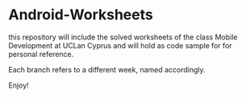 # Android-Worksheets

this repository will include the solved worksheets of the class Mobile Development at UCLan Cyprus and will hold as code sample for for personal reference.

Each branch refers to a different week, named accordingly.

Enjoy!
